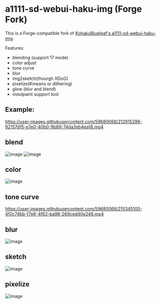 # a1111-sd-webui-haku-img (Forge Fork)
This is a Forge-compatible fork of [KohakuBlueleaf's a1111-sd-webui-haku-img](https://github.com/KohakuBlueleaf/a1111-sd-webui-haku-img).

Features:
* blending (support 17 mode)
* color adjust
* tone curve
* blur
* img2sketch(thourgh XDoG)
* pixelize(Kmeans or dithering)
* glow (blur and blend)
* inoutpaint support tool

## Example:
https://user-images.githubusercontent.com/59680068/212915298-92157d15-e7e0-40b0-9b89-74da3eb4ea18.mp4

## blend
![image](https://user-images.githubusercontent.com/59680068/215345290-dd9e11b8-f717-4c15-bd32-19259691122d.png)
![image](https://user-images.githubusercontent.com/59680068/215345295-0393cb8c-2bd1-48c2-809b-c25c1554197b.png)


## color
![image](https://user-images.githubusercontent.com/59680068/215345319-799e006d-6aa3-4c8b-90b6-87817eb0eeab.png)

## tone curve
https://user-images.githubusercontent.com/59680068/215345100-4f0c74bb-f7e6-4f62-ba98-269ced40e246.mp4

## blur
![image](https://user-images.githubusercontent.com/59680068/212818343-4754764a-cd3d-4591-a823-a065bdc7b934.png)


## sketch
![image](https://user-images.githubusercontent.com/59680068/215345372-019e796e-04e7-48ac-81bd-f56eff2a338d.png)


## pixelize
![image](https://user-images.githubusercontent.com/59680068/215345447-b528655b-7f5a-411f-95aa-61e02fc41d09.png)
